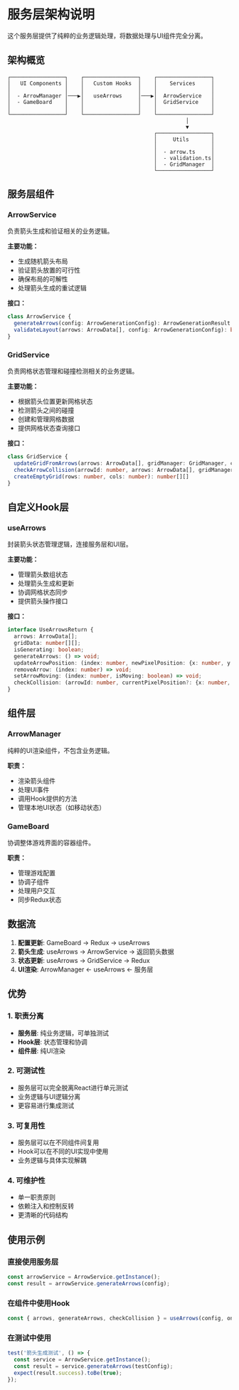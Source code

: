 # 服务层架构说明

这个服务层提供了纯粹的业务逻辑处理，将数据处理与UI组件完全分离。

## 架构概览

```
┌─────────────────┐    ┌─────────────────┐    ┌─────────────────┐
│   UI Components │    │   Custom Hooks  │    │    Services     │
│                 │    │                 │    │                 │
│  - ArrowManager │───▶│   useArrows     │───▶│  ArrowService   │
│  - GameBoard    │    │                 │    │  GridService    │
│                 │    │                 │    │                 │
└─────────────────┘    └─────────────────┘    └─────────────────┘
                                                        │
                                                        ▼
                                              ┌─────────────────┐
                                              │     Utils       │
                                              │                 │
                                              │  - arrow.ts     │
                                              │  - validation.ts│
                                              │  - GridManager  │
                                              └─────────────────┘
```

## 服务层组件

### ArrowService

负责箭头生成和验证相关的业务逻辑。

**主要功能：**
- 生成随机箭头布局
- 验证箭头放置的可行性
- 确保布局的可解性
- 处理箭头生成的重试逻辑

**接口：**
```typescript
class ArrowService {
  generateArrows(config: ArrowGenerationConfig): ArrowGenerationResult
  validateLayout(arrows: ArrowData[], config: ArrowGenerationConfig): boolean
}
```

### GridService

负责网格状态管理和碰撞检测相关的业务逻辑。

**主要功能：**
- 根据箭头位置更新网格状态
- 检测箭头之间的碰撞
- 创建和管理网格数据
- 提供网格状态查询接口

**接口：**
```typescript
class GridService {
  updateGridFromArrows(arrows: ArrowData[], gridManager: GridManager, config: GridConfig): number[][]
  checkArrowCollision(arrowId: number, arrows: ArrowData[], gridManager: GridManager, config: GridConfig, currentPixelPosition?: {x: number, y: number}): boolean
  createEmptyGrid(rows: number, cols: number): number[][]
}
```

## 自定义Hook层

### useArrows

封装箭头状态管理逻辑，连接服务层和UI层。

**主要功能：**
- 管理箭头数组状态
- 处理箭头生成和更新
- 协调网格状态同步
- 提供箭头操作接口

**接口：**
```typescript
interface UseArrowsReturn {
  arrows: ArrowData[];
  gridData: number[][];
  isGenerating: boolean;
  generateArrows: () => void;
  updateArrowPosition: (index: number, newPixelPosition: {x: number, y: number}) => void;
  removeArrow: (index: number) => void;
  setArrowMoving: (index: number, isMoving: boolean) => void;
  checkCollision: (arrowId: number, currentPixelPosition?: {x: number, y: number}) => boolean;
}
```

## 组件层

### ArrowManager

纯粹的UI渲染组件，不包含业务逻辑。

**职责：**
- 渲染箭头组件
- 处理UI事件
- 调用Hook提供的方法
- 管理本地UI状态（如移动状态）

### GameBoard

协调整体游戏界面的容器组件。

**职责：**
- 管理游戏配置
- 协调子组件
- 处理用户交互
- 同步Redux状态

## 数据流

1. **配置更新**: GameBoard → Redux → useArrows
2. **箭头生成**: useArrows → ArrowService → 返回箭头数据
3. **状态更新**: useArrows → GridService → Redux
4. **UI渲染**: ArrowManager ← useArrows ← 服务层

## 优势

### 1. 职责分离
- **服务层**: 纯业务逻辑，可单独测试
- **Hook层**: 状态管理和协调
- **组件层**: 纯UI渲染

### 2. 可测试性
- 服务层可以完全脱离React进行单元测试
- 业务逻辑与UI逻辑分离
- 更容易进行集成测试

### 3. 可复用性
- 服务层可以在不同组件间复用
- Hook可以在不同的UI实现中使用
- 业务逻辑与具体实现解耦

### 4. 可维护性
- 单一职责原则
- 依赖注入和控制反转
- 更清晰的代码结构

## 使用示例

### 直接使用服务层
```typescript
const arrowService = ArrowService.getInstance();
const result = arrowService.generateArrows(config);
```

### 在组件中使用Hook
```typescript
const { arrows, generateArrows, checkCollision } = useArrows(config, onGridUpdate);
```

### 在测试中使用
```typescript
test('箭头生成测试', () => {
  const service = ArrowService.getInstance();
  const result = service.generateArrows(testConfig);
  expect(result.success).toBe(true);
});
```
